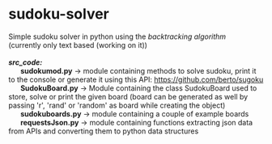 # sudoku-solver
Simple sudoku solver in python using the <i>backtracking algorithm</i><br/>
(currently only text based (working on it))<br/><br/>
<i><b>src_code:</b></i><br/>
&nbsp;&nbsp;&nbsp;&nbsp;&nbsp;&nbsp;<b>sudokumod.py</b>    -> module containing methods to solve sudoku, print it to the console or generate it using this API: https://github.com/berto/sugoku<br/>
&nbsp;&nbsp;&nbsp;&nbsp;&nbsp;&nbsp;<b>SudokuBoard.py</b>  -> Module containing the class SudokuBoard used to store, solve or print the given board (board can be generated as well by passing 'r', 'rand' or 'random' as board while creating the object)<br/>
&nbsp;&nbsp;&nbsp;&nbsp;&nbsp;&nbsp;<b>sudokuboards.py</b> -> module containing a couple of example boards<br/>
&nbsp;&nbsp;&nbsp;&nbsp;&nbsp;&nbsp;<b>requestsJson.py</b>  -> module containing functions extracting json data from APIs and converting them to python data structures
